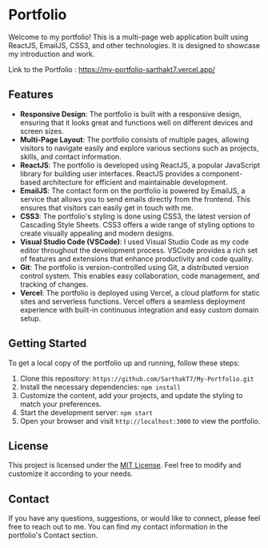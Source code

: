 # Portfolio

Welcome to my portfolio! This is a multi-page web application built using ReactJS, EmailJS, CSS3, and other technologies. It is designed to showcase my introduction and work.

Link to the Portfolio : https://my-portfolio-sarthakt7.vercel.app/
## Features

- **Responsive Design**: The portfolio is built with a responsive design, ensuring that it looks great and functions well on different devices and screen sizes.
- **Multi-Page Layout**: The portfolio consists of multiple pages, allowing visitors to navigate easily and explore various sections such as projects, skills, and contact information.
- **ReactJS**: The portfolio is developed using ReactJS, a popular JavaScript library for building user interfaces. ReactJS provides a component-based architecture for efficient and maintainable development.
- **EmailJS**: The contact form on the portfolio is powered by EmailJS, a service that allows you to send emails directly from the frontend. This ensures that visitors can easily get in touch with me.
- **CSS3**: The portfolio's styling is done using CSS3, the latest version of Cascading Style Sheets. CSS3 offers a wide range of styling options to create visually appealing and modern designs.
- **Visual Studio Code (VSCode)**: I used Visual Studio Code as my code editor throughout the development process. VSCode provides a rich set of features and extensions that enhance productivity and code quality.
- **Git**: The portfolio is version-controlled using Git, a distributed version control system. This enables easy collaboration, code management, and tracking of changes.
- **Vercel**: The portfolio is deployed using Vercel, a cloud platform for static sites and serverless functions. Vercel offers a seamless deployment experience with built-in continuous integration and easy custom domain setup.

## Getting Started

To get a local copy of the portfolio up and running, follow these steps:

1. Clone this repository: `https://github.com/SarthakT7/My-Portfolio.git`
2. Install the necessary dependencies: `npm install`
3. Customize the content, add your projects, and update the styling to match your preferences.
4. Start the development server: `npm start`
5. Open your browser and visit `http://localhost:3000` to view the portfolio.

## License

This project is licensed under the [MIT License](LICENSE). Feel free to modify and customize it according to your needs.

## Contact

If you have any questions, suggestions, or would like to connect, please feel free to reach out to me. You can find my contact information in the portfolio's Contact section.
